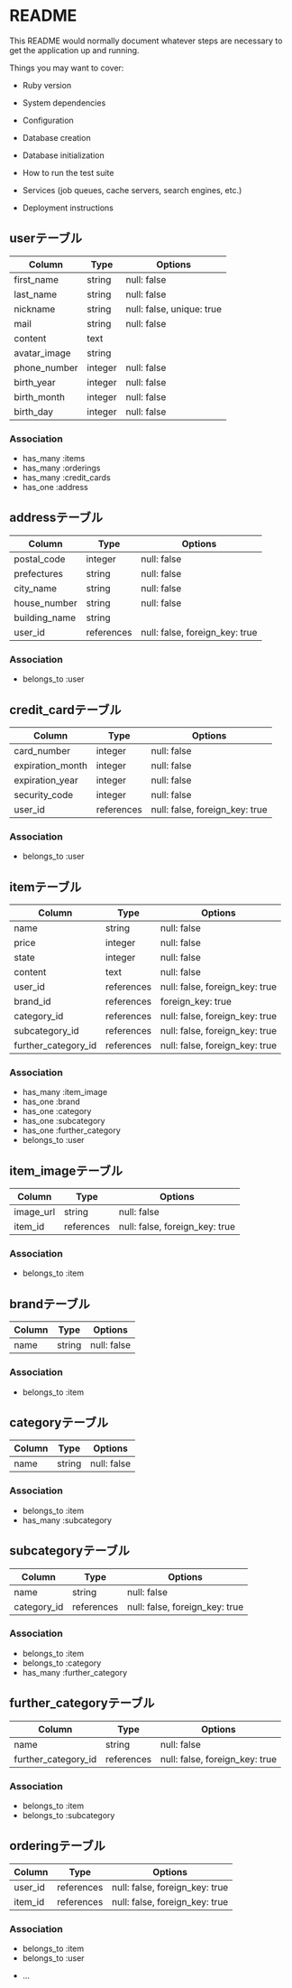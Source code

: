 # README

This README would normally document whatever steps are necessary to get the
application up and running.

Things you may want to cover:

* Ruby version

* System dependencies

* Configuration

* Database creation

* Database initialization

* How to run the test suite

* Services (job queues, cache servers, search engines, etc.)

* Deployment instructions

## userテーブル
|Column|Type|Options|
|------|----|-------|
|first_name|string|null: false|
|last_name|string|null: false|
|nickname|string|null: false, unique: true|
|mail|string|null: false|
|content|text||
|avatar_image|string||
|phone_number|integer|null: false|
|birth_year|integer|null: false|
|birth_month|integer|null: false|
|birth_day|integer|null: false|

### Association
- has_many :items
- has_many :orderings
- has_many :credit_cards
- has_one :address

## addressテーブル
|Column|Type|Options|
|------|----|-------|
|postal_code|integer|null: false|
|prefectures|string|null: false|
|city_name|string|null: false|
|house_number|string|null: false|
|building_name|string||
|user_id|references|null: false, foreign_key: true|

### Association
- belongs_to :user

## credit_cardテーブル
|Column|Type|Options|
|------|----|-------|
|card_number|integer|null: false|
|expiration_month|integer|null: false|
|expiration_year|integer|null: false|
|security_code|integer|null: false|
|user_id|references|null: false, foreign_key: true|

### Association
- belongs_to :user

## itemテーブル
|Column|Type|Options|
|------|----|-------|
|name|string|null: false|
|price|integer|null: false|
|state|integer|null: false|
|content|text|null: false|
|user_id|references|null: false, foreign_key: true|
|brand_id|references|foreign_key: true|
|category_id|references|null: false, foreign_key: true|
|subcategory_id|references|null: false, foreign_key: true|
|further_category_id|references|null: false, foreign_key: true|

### Association
- has_many :item_image
- has_one :brand
- has_one :category
- has_one :subcategory
- has_one :further_category
- belongs_to :user

## item_imageテーブル
|Column|Type|Options|
|------|----|-------|
|image_url|string|null: false|
|item_id|references|null: false, foreign_key: true|

### Association
- belongs_to :item

## brandテーブル
|Column|Type|Options|
|------|----|-------|
|name|string|null: false|

### Association
- belongs_to :item

## categoryテーブル
|Column|Type|Options|
|------|----|-------|
|name|string|null: false|

### Association
- belongs_to :item
- has_many :subcategory

## subcategoryテーブル
|Column|Type|Options|
|------|----|-------|
|name|string|null: false|
|category_id|references|null: false, foreign_key: true|

### Association
- belongs_to :item
- belongs_to :category
- has_many :further_category

## further_categoryテーブル
|Column|Type|Options|
|------|----|-------|
|name|string|null: false|
|further_category_id|references|null: false, foreign_key: true|

### Association
- belongs_to :item
- belongs_to :subcategory

## orderingテーブル
|Column|Type|Options|
|------|----|-------|
|user_id|references|null: false, foreign_key: true|
|item_id|references|null: false, foreign_key: true|


### Association
- belongs_to :item
- belongs_to :user


* ...
